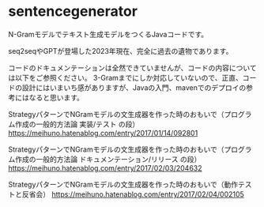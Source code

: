 # sentencegenerator

N-Gramモデルでテキスト生成モデルをつくるJavaコードです。

seq2seqやGPTが登場した2023年現在、完全に過去の遺物であります。

コードのドキュメンテーションは全然できていませんが、コードの内容については以下をご参照ください。
3-Gramまでにしか対応していないので、正直、コードの設計にはいまいち感がありますが、Javaの入門、mavenでのデプロイの参考にはなると思います。

StrategyパターンでNGramモデルの文生成器を作った時のおもいで（プログラム作成の一般的方法論 実装/テスト の段）
https://meihuno.hatenablog.com/entry/2017/01/14/092801

StrategyパターンでNGramモデルの文生成器を作った時のおもいで（プログラム作成の一般的方法論 ドキュメンテーション/リリース の段）
https://meihuno.hatenablog.com/entry/2017/02/03/204632

StrategyパターンでNGramモデルの文生成器を作った時のおもいで（動作テストと反省会）
https://meihuno.hatenablog.com/entry/2017/02/04/002105
